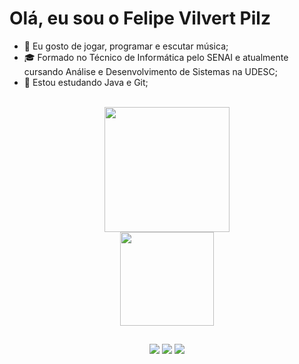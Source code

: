 <h1> Olá, eu sou o Felipe Vilvert Pilz </h1>

- 👀 Eu gosto de jogar, programar e escutar música;
- ‍🎓 Formado no Técnico de Informática pelo SENAI e atualmente cursando Análise e Desenvolvimento de Sistemas na UDESC;
- 🌱 Estou estudando Java e Git;<br><br>



<div>
  <p align="center">
    <a href="https://github.com/felipepilz">
    <img height="200em" src="https://github-readme-stats.vercel.app/api?username=felipepilz&show_icons=true&theme=tokyonight&include_all_commits=true&count_private=true"/><br>
    <img height="150em" src="https://github-readme-stats.vercel.app/api/top-langs/?username=felipepilz&layout=compact&langs_count=7&theme=tokyonight"/>
  </p>
</div>

 ##
<div align="center"> 
  <a href = "mailto:felipevilvertpilz@gmail.com"><img src="https://img.shields.io/badge/-Gmail-BB001B?style=for-the-badge&logo=gmail&logoColor=white" target="_blank"></a>
  <a href = "https://www.linkedin.com/in/felipe-vilvert-pilz-b623a6197" target="_blank"><img src="https://img.shields.io/badge/-LinkedIn-%230077B5?style=for-the-badge&logo=linkedin&logoColor=white" target="_blank"></a>
  <a href="https://steamcommunity.com/id/felipepilz/"><img src="https://img.shields.io/badge/-Steam-%23333?style=for-the-badge&logo=steam&logoColor=white" target="_blank"></a>
</div>



